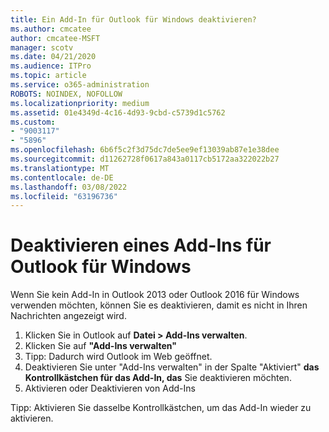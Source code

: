 ```yaml
---
title: Ein Add-In für Outlook für Windows deaktivieren?
ms.author: cmcatee
author: cmcatee-MSFT
manager: scotv
ms.date: 04/21/2020
ms.audience: ITPro
ms.topic: article
ms.service: o365-administration
ROBOTS: NOINDEX, NOFOLLOW
ms.localizationpriority: medium
ms.assetid: 01e4349d-4c16-4d93-9cbd-c5739d1c5762
ms.custom:
- "9003117"
- "5896"
ms.openlocfilehash: 6b6f5c2f3d75dc7de5ee9ef13039ab87e1e38dee
ms.sourcegitcommit: d11262728f0617a843a0117cb5172aa322022b27
ms.translationtype: MT
ms.contentlocale: de-DE
ms.lasthandoff: 03/08/2022
ms.locfileid: "63196736"
---
```

# <a name="turn-an-add-in-off-for-outlook-for-windows"></a>Deaktivieren eines Add-Ins für Outlook für Windows

Wenn Sie kein Add-In in Outlook 2013 oder Outlook 2016 für Windows verwenden möchten, können Sie es deaktivieren, damit es nicht in Ihren Nachrichten angezeigt wird.  

1. Klicken Sie in Outlook auf **Datei > Add-Ins verwalten**.
2. Klicken Sie auf  **"Add-Ins verwalten"**
3. Tipp: Dadurch wird Outlook im Web geöffnet.
4. Deaktivieren Sie unter "Add-Ins verwalten" in der Spalte "Aktiviert" **das Kontrollkästchen für das Add-In, das**  Sie deaktivieren möchten.
5. Aktivieren oder Deaktivieren von Add-Ins

Tipp: Aktivieren Sie dasselbe Kontrollkästchen, um das Add-In wieder zu aktivieren.
